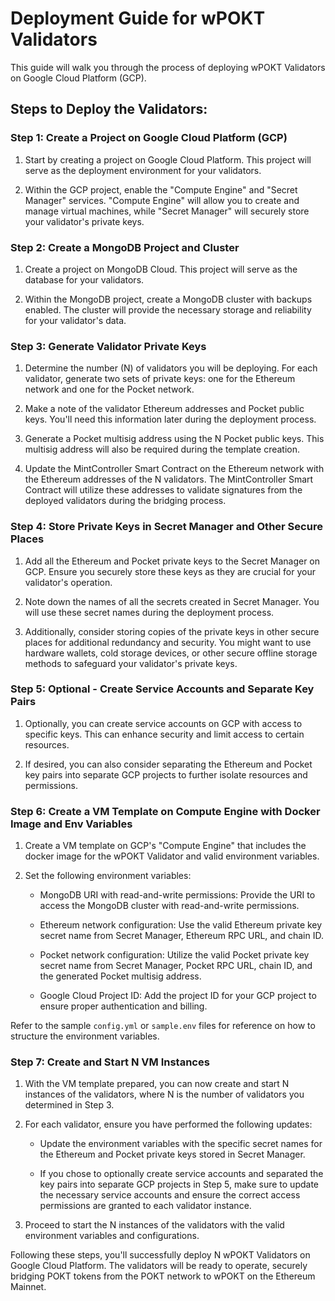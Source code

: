 # Deployment Guide for wPOKT Validators

This guide will walk you through the process of deploying wPOKT Validators on Google Cloud Platform (GCP).

## Steps to Deploy the Validators:

### Step 1: Create a Project on Google Cloud Platform (GCP)

1. Start by creating a project on Google Cloud Platform. This project will serve as the deployment environment for your validators.

2. Within the GCP project, enable the "Compute Engine" and "Secret Manager" services. "Compute Engine" will allow you to create and manage virtual machines, while "Secret Manager" will securely store your validator's private keys.

### Step 2: Create a MongoDB Project and Cluster

1. Create a project on MongoDB Cloud. This project will serve as the database for your validators.

2. Within the MongoDB project, create a MongoDB cluster with backups enabled. The cluster will provide the necessary storage and reliability for your validator's data.

### Step 3: Generate Validator Private Keys

1. Determine the number (N) of validators you will be deploying. For each validator, generate two sets of private keys: one for the Ethereum network and one for the Pocket network.

2. Make a note of the validator Ethereum addresses and Pocket public keys. You'll need this information later during the deployment process.

3. Generate a Pocket multisig address using the N Pocket public keys. This multisig address will also be required during the template creation.

4. Update the MintController Smart Contract on the Ethereum network with the Ethereum addresses of the N validators. The MintController Smart Contract will utilize these addresses to validate signatures from the deployed validators during the bridging process.

### Step 4: Store Private Keys in Secret Manager and Other Secure Places

1. Add all the Ethereum and Pocket private keys to the Secret Manager on GCP. Ensure you securely store these keys as they are crucial for your validator's operation.

2. Note down the names of all the secrets created in Secret Manager. You will use these secret names during the deployment process.

3. Additionally, consider storing copies of the private keys in other secure places for additional redundancy and security. You might want to use hardware wallets, cold storage devices, or other secure offline storage methods to safeguard your validator's private keys.

### Step 5: Optional - Create Service Accounts and Separate Key Pairs

1. Optionally, you can create service accounts on GCP with access to specific keys. This can enhance security and limit access to certain resources.

2. If desired, you can also consider separating the Ethereum and Pocket key pairs into separate GCP projects to further isolate resources and permissions.

### Step 6: Create a VM Template on Compute Engine with Docker Image and Env Variables

1. Create a VM template on GCP's "Compute Engine" that includes the docker image for the wPOKT Validator and valid environment variables.

2. Set the following environment variables:

    - MongoDB URI with read-and-write permissions: Provide the URI to access the MongoDB cluster with read-and-write permissions.

    - Ethereum network configuration: Use the valid Ethereum private key secret name from Secret Manager, Ethereum RPC URL, and chain ID.

    - Pocket network configuration: Utilize the valid Pocket private key secret name from Secret Manager, Pocket RPC URL, chain ID, and the generated Pocket multisig address.

    - Google Cloud Project ID: Add the project ID for your GCP project to ensure proper authentication and billing.

Refer to the sample `config.yml` or `sample.env` files for reference on how to structure the environment variables.

### Step 7: Create and Start N VM Instances

1. With the VM template prepared, you can now create and start N instances of the validators, where N is the number of validators you determined in Step 3.

2. For each validator, ensure you have performed the following updates:

    - Update the environment variables with the specific secret names for the Ethereum and Pocket private keys stored in Secret Manager.

    - If you chose to optionally create service accounts and separated the key pairs into separate GCP projects in Step 5, make sure to update the necessary service accounts and ensure the correct access permissions are granted to each validator instance.

3. Proceed to start the N instances of the validators with the valid environment variables and configurations.

Following these steps, you'll successfully deploy N wPOKT Validators on Google Cloud Platform. The validators will be ready to operate, securely bridging POKT tokens from the POKT network to wPOKT on the Ethereum Mainnet.

